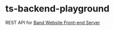# ts-backend-playground

REST API for [Band Website Front-end Server](https://github.com/mareksl/ts-frontend-server)
